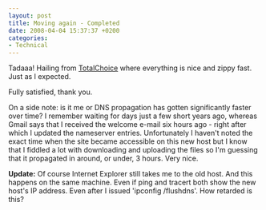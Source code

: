 ```yaml
---
layout: post
title: Moving again - Completed
date: 2008-04-04 15:37:37 +0200
categories:
- Technical
---
```

Tadaaa! Hailing from <a href="http://www.totalchoicehosting.com">TotalChoice</a> where everything is nice and zippy fast. Just as I expected.

Fully satisfied, thank you.

On a side note: is it me or DNS propagation has gotten significantly faster over time? I remember waiting for days just a few short years ago, whereas Gmail says that I received the welcome e-mail six hours ago - right after which I updated the nameserver entries. Unfortunately I haven't noted the exact time when the site became accessible on this new host but I know that I fiddled a lot with downloading and uploading the files so I'm guessing that it propagated in around, or under, 3 hours. Very nice.

<strong>Update:</strong> Of course Internet Explorer still takes me to the old host. And this happens on the same machine. Even if ping and tracert both show the new host's IP address. Even after I issued 'ipconfig /flushdns'. How retarded is this?
